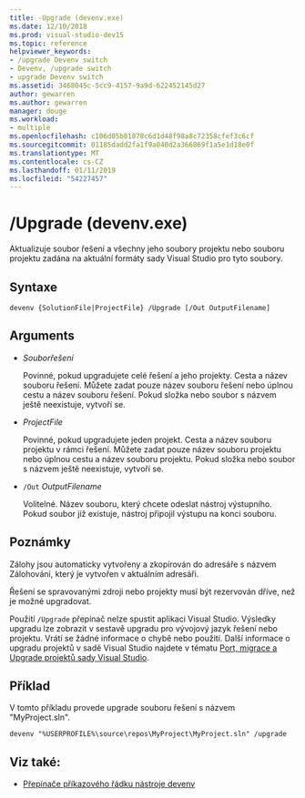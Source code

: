 ```yaml
---
title: -Upgrade (devenv.exe)
ms.date: 12/10/2018
ms.prod: visual-studio-dev15
ms.topic: reference
helpviewer_keywords:
- /upgrade Devenv switch
- Devenv, /upgrade switch
- upgrade Devenv switch
ms.assetid: 3468045c-5cc9-4157-9a9d-622452145d27
author: gewarren
ms.author: gewarren
manager: douge
ms.workload:
- multiple
ms.openlocfilehash: c106d05b81878c6d1d48f98a8c72358cfef3c6cf
ms.sourcegitcommit: 01185dadd2fa1f9a040d2a366869f1a5e1d18e0f
ms.translationtype: MT
ms.contentlocale: cs-CZ
ms.lasthandoff: 01/11/2019
ms.locfileid: "54227457"
---
```

# <a name="upgrade-devenvexe"></a>/Upgrade (devenv.exe)

Aktualizuje soubor řešení a všechny jeho soubory projektu nebo souboru projektu zadána na aktuální formáty sady Visual Studio pro tyto soubory.

## <a name="syntax"></a>Syntaxe

```shell
devenv {SolutionFile|ProjectFile} /Upgrade [/Out OutputFilename]
```

## <a name="arguments"></a>Arguments

- *Souborřešení*

  Povinné, pokud upgradujete celé řešení a jeho projekty. Cesta a název souboru řešení. Můžete zadat pouze název souboru řešení nebo úplnou cestu a název souboru řešení. Pokud složka nebo soubor s názvem ještě neexistuje, vytvoří se.

- *ProjectFile*

  Povinné, pokud upgradujete jeden projekt. Cesta a název souboru projektu v rámci řešení. Můžete zadat pouze název souboru projektu nebo úplnou cestu a název souboru projektu. Pokud složka nebo soubor s názvem ještě neexistuje, vytvoří se.

- `/Out` *OutputFilename*

  Volitelné. Název souboru, který chcete odeslat nástroj výstupního. Pokud soubor již existuje, nástroj připojil výstupu na konci souboru.

## <a name="remarks"></a>Poznámky

Zálohy jsou automaticky vytvořeny a zkopírován do adresáře s názvem Zálohování, který je vytvořen v aktuálním adresáři.

Řešení se spravovanými zdroji nebo projekty musí být rezervován dříve, než je možné upgradovat.

Použití `/Upgrade` přepínač nelze spustit aplikaci Visual Studio. Výsledky upgradu lze zobrazit v sestavě upgradu pro vývojový jazyk řešení nebo projektu. Vrátí se žádné informace o chybě nebo použití. Další informace o upgradu projektů v sadě Visual Studio najdete v tématu [Port, migrace a Upgrade projektů sady Visual Studio](../../porting/port-migrate-and-upgrade-visual-studio-projects.md).

## <a name="example"></a>Příklad

V tomto příkladu provede upgrade souboru řešení s názvem "MyProject.sln".

```shell
devenv "%USERPROFILE%\source\repos\MyProject\MyProject.sln" /upgrade
```

## <a name="see-also"></a>Viz také:

- [Přepínače příkazového řádku nástroje devenv](../../ide/reference/devenv-command-line-switches.md)